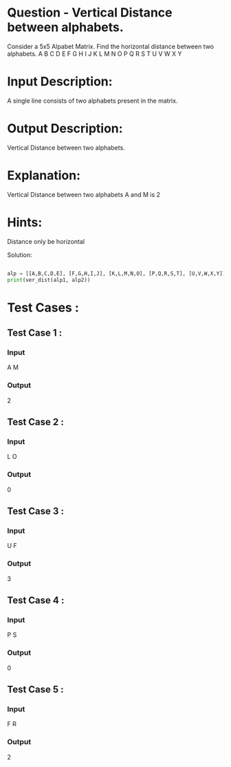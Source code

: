 # Question - Vertical Distance between alphabets.
Consider a 5x5 Alpabet Matrix. Find the horizontal distance between two alphabets.
A B C D E
F G H I J
K L M N O
P Q R S T
U V W X Y

# Input Description:
A single line consists of two alphabets present in the matrix.

# Output Description:
Vertical Distance between two alphabets.

# Explanation:
Vertical Distance between two alphabets A and M is 2

# Hints:
Distance only be horizontal

Solution:

```python

alp = [[A,B,C,D,E], [F,G,H,I,J], [K,L,M,N,O], [P,Q,R,S,T], [U,V,W,X,Y]]
print(ver_dist(alp1, alp2))

```

# Test Cases :
## Test Case 1 :
### Input
A M
### Output
2


## Test Case 2 :
### Input
L O
### Output
0


## Test Case 3 :
### Input
U F
### Output
3


## Test Case 4 :
### Input
P S
### Output
0


## Test Case 5 :
### Input
F R
### Output
2
